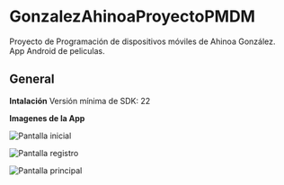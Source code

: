 # GonzalezAhinoaProyectoPMDM
Proyecto de Programación de dispositivos móviles de Ahinoa González. App Android de peliculas.

## General

**Intalación**
Versión mínima de SDK: 22


**Imagenes de la App**

![Pantalla inicial](D:\goncaaahi\GonzalezAhinoaProyectoPMDM\imagenesReadme\login.PNG)

![Pantalla registro](D:\goncaaahi\GonzalezAhinoaProyectoPMDM\imagenesReadme\registro.PNG)

![Pantalla principal](D:\goncaaahi\GonzalezAhinoaProyectoPMDM\imagenesReadme\principal.PNG)
